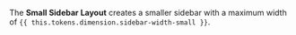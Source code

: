 The **Small Sidebar Layout** creates a smaller sidebar with a maximum width of `{{ this.tokens.dimension.sidebar-width-small }}`.